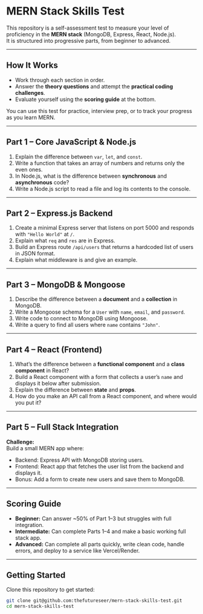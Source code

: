 # MERN Stack Skills Test

This repository is a self-assessment test to measure your level of proficiency in the **MERN stack** (MongoDB, Express, React, Node.js).  
It is structured into progressive parts, from beginner to advanced.

---

## How It Works
- Work through each section in order.
- Answer the **theory questions** and attempt the **practical coding challenges**.
- Evaluate yourself using the **scoring guide** at the bottom.

You can use this test for practice, interview prep, or to track your progress as you learn MERN.

---

## Part 1 – Core JavaScript & Node.js
1. Explain the difference between `var`, `let`, and `const`.  
2. Write a function that takes an array of numbers and returns only the even ones.  
3. In Node.js, what is the difference between **synchronous** and **asynchronous** code?  
4. Write a Node.js script to read a file and log its contents to the console.

---

## Part 2 – Express.js Backend
1. Create a minimal Express server that listens on port 5000 and responds with `"Hello World"` at `/`.  
2. Explain what `req` and `res` are in Express.  
3. Build an Express route `/api/users` that returns a hardcoded list of users in JSON format.  
4. Explain what middleware is and give an example.

---

## Part 3 – MongoDB & Mongoose
1. Describe the difference between a **document** and a **collection** in MongoDB.  
2. Write a Mongoose schema for a `User` with `name`, `email`, and `password`.  
3. Write code to connect to MongoDB using Mongoose.  
4. Write a query to find all users where `name` contains `"John"`.

---

## Part 4 – React (Frontend)
1. What’s the difference between a **functional component** and a **class component** in React?  
2. Build a React component with a form that collects a user’s `name` and displays it below after submission.  
3. Explain the difference between **state** and **props**.  
4. How do you make an API call from a React component, and where would you put it?

---

## Part 5 – Full Stack Integration
**Challenge:**  
Build a small MERN app where:
- Backend: Express API with MongoDB storing users.
- Frontend: React app that fetches the user list from the backend and displays it.
- Bonus: Add a form to create new users and save them to MongoDB.

---

## Scoring Guide
- **Beginner:** Can answer ~50% of Part 1–3 but struggles with full integration.  
- **Intermediate:** Can complete Parts 1–4 and make a basic working full stack app.  
- **Advanced:** Can complete all parts quickly, write clean code, handle errors, and deploy to a service like Vercel/Render.

---

## Getting Started
Clone this repository to get started:

```bash
git clone git@github.com:thefutureseer/mern-stack-skills-test.git
cd mern-stack-skills-test
